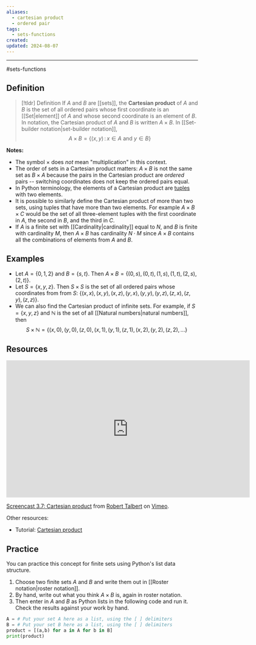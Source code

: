 ```yaml
---
aliases:
  - cartesian product
  - ordered pair
tags:
  - sets-functions
created: 
updated: 2024-08-07
---
```


--- 

#sets-functions 

## Definition 

> [!tldr] Definition
> If $A$ and $B$ are [[sets]], the **Cartesian product** of $A$ and $B$ is the set of all ordered pairs whose first coordinate is an [[Set|element]] of $A$ and whose second coordinate is an element of $B$. In notation, the Cartesian product of $A$ and $B$ is written $A \times B$. In [[Set-builder notation|set-builder notation]], 
> $$A \times B = \{ (x,y) \, : \, x \in A \ \text{and} \ y \in B\}$$

**Notes:**
- The symbol $\times$ does *not* mean "multiplication" in this context. 
- The order of sets in a Cartesian product matters: $A \times B$ is not the same set as $B \times A$ because the pairs in the Cartesian product are *ordered* pairs -- switching coordinates does not keep the ordered pairs equal. 
- In Python terminology, the elements of a Cartesian product are [tuples](https://www.w3schools.com/python/python_tuples.asp) with two elements. 
- It is possible to similarly define the Cartesian product of more than two sets, using tuples that have more than two elements. For example $A \times B \times C$ would be the set of all three-element tuples with the first coordinate in $A$, the second in $B$, and the third in $C$. 
- If $A$ is a finite set with [[Cardinality|cardinality]] equal to $N$, and $B$ is finite with cardinality $M$, then $A \times B$ has cardinality $N \cdot M$ since $A \times B$ contains all the combinations of elements from $A$ and $B$. 

## Examples 

* Let $A = \{0,1,2\}$ and $B = \{s,t\}$. Then $A \times B = \{(0,s), (0,t), (1,s), (1,t), (2,s), (2,t)\}$. 
* Let $S = \{x,y,z\}$. Then $S \times S$ is the set of all ordered pairs whose coordinates from from $S$: $\{(x,x), (x,y), (x,z), (y,x), (y,y), (y,z), (z,x), (z,y), (z,z)\}$. 
* We can also find the Cartesian product of infinite sets. For example, if $S = \{x,y,z\}$ and $\mathbb{N}$ is the set of all [[Natural numbers|natural numbers]], then 
$$S \times \mathbb{N} = \{(x,0), (y,0), (z,0), (x,1), (y,1), (z,1), (x,2), (y,2), (z,2), \dots\}$$

## Resources 

<iframe src="https://player.vimeo.com/video/606627934?h=0a0e06f5a8" width="640" height="360" frameborder="0" allow="autoplay; fullscreen; picture-in-picture" allowfullscreen></iframe>
<p><a href="https://vimeo.com/606627934">Screencast 3.7: Cartesian product</a> from <a href="https://vimeo.com/user132700952">Robert Talbert</a> on <a href="https://vimeo.com">Vimeo</a>.</p>

Other resources: 
- Tutorial: [Cartesian product](https://www.cuemath.com/algebra/cartesian-product/)

## Practice 

You can practice this concept for finite sets using Python's list data structure. 

1. Choose two finite sets $A$ and $B$ and write them out in [[Roster notation|roster notation]]. 
2. By hand, write out what you think $A \times B$ is, again in roster notation. 
3. Then enter in $A$ and $B$ as Python lists in the following code and run it. Check the results against your work by hand. 

```python
A = # Put your set A here as a list, using the [ ] delimiters
B = # Put your set B here as a list, using the [ ] delimiters
product = [(a,b) for a in A for b in B]
print(product)
```
